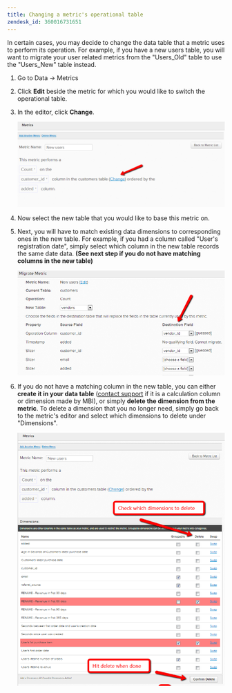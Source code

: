 ```yaml
---
title: Changing a metric's operational table
zendesk_id: 360016731651
---
```


In certain cases, you may decide to change the data table that a metric uses to perform its operation. For example, if you have a new users table, you will want to migrate your user related metrics from the  "Users\_Old" table to use the "Users\_New" table instead.

1. Go to Data -&gt; Metrics
1. Click **Edit** beside the metric for which you would like to switch the operational table.
1. In the editor, click **Change**.

    ![](../../assets/2013-08-01_1412.png)
1. Now select the new table that you would like to base this metric on.
1. Next, you will have to match existing data dimensions to corresponding ones in the new table. For example, if you had a column called "User's registration date", simply select which column in the new table records the same date data. **(See next step if you do not have matching columns in the new table)**

    ![](../../assets/2013-08-01_1414.png)
1. If you do not have a matching column in the new table, you can either **create it in your data table** ([contact support](../../getting-started/support.md) if it is a calculation column or dimension made by MBI), or simply **delete the dimension from the metric**. To delete a dimension that you no longer need, simply go back to the metric's editor and select which dimensions to delete under "Dimensions".

    ![](../../assets/2013-08-01_1419.png)

